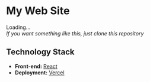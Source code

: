 # My Web Site
Loading...<br/>
_If you want something like this, just clone this repository_

## Technology Stack
- **Front-end:** [React](https://reactjs.org/)
- **Deployment:** [Vercel](https://vercel.com/)
